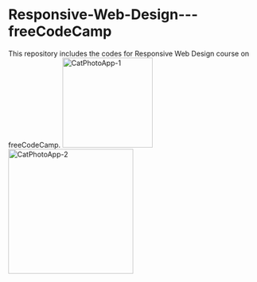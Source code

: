 # Responsive-Web-Design---freeCodeCamp
This repository includes the codes for Responsive Web Design course on freeCodeCamp.
<img width="181" alt="CatPhotoApp-1" src="https://github.com/betulyurtman/Responsive-Web-Design-freeCodeCamp/assets/96620871/ff942555-f51f-4aa9-a7d1-53afb3c88813">
<img width="251" alt="CatPhotoApp-2" src="https://github.com/betulyurtman/Responsive-Web-Design-freeCodeCamp/assets/96620871/a6a0f842-3b96-4f65-9d0d-44a80a33190d">
